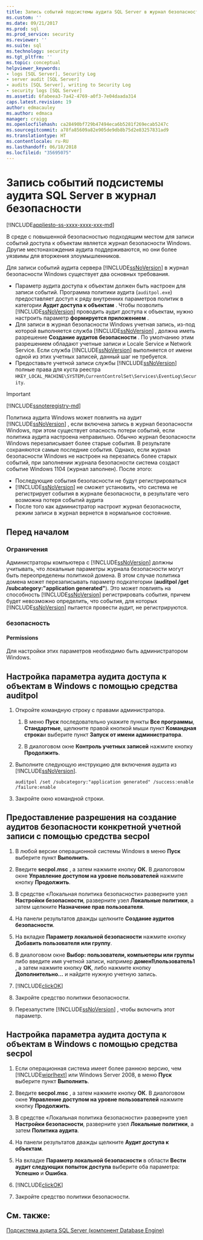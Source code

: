 ```yaml
---
title: Запись событий подсистемы аудита SQL Server в журнал безопасности | Документация Майкрософт
ms.custom: ''
ms.date: 09/21/2017
ms.prod: sql
ms.prod_service: security
ms.reviewer: ''
ms.suite: sql
ms.technology: security
ms.tgt_pltfrm: ''
ms.topic: conceptual
helpviewer_keywords:
- logs [SQL Server], Security Log
- server audit [SQL Server]
- audits [SQL Server], writing to Security Log
- security logs [SQL Server]
ms.assetid: 6fabeea3-7a42-4769-a0f3-7e04daada314
caps.latest.revision: 19
author: edmacauley
ms.author: edmaca
manager: craigg
ms.openlocfilehash: ca28490bf729b47494eca6b5281f269ecab5247c
ms.sourcegitcommit: a78fa85609a82e905de9db8b75d2e83257831ad9
ms.translationtype: HT
ms.contentlocale: ru-RU
ms.lasthandoff: 06/18/2018
ms.locfileid: "35695075"
---
```

# <a name="write-sql-server-audit-events-to-the-security-log"></a>Запись событий подсистемы аудита SQL Server в журнал безопасности  
[!INCLUDE[appliesto-ss-xxxx-xxxx-xxx-md](../../../includes/appliesto-ss-xxxx-xxxx-xxx-md.md)]

В среде с повышенной безопасностью подходящим местом для записи событий доступа к объектам является журнал безопасности Windows. Другие местонахождения аудита поддерживаются, но они более уязвимы для вторжения злоумышленников.  
  
 Для записи событий аудита сервера [!INCLUDE[ssNoVersion](../../../includes/ssnoversion-md.md)] в журнал безопасности Windows существует два основных требования.  
  
-   Параметр аудита доступа к объектам должен быть настроен для записи событий. Программа политики аудита (`auditpol.exe`) предоставляет доступ к ряду внутренних параметров политик в категории **Аудит доступа к объектам** . Чтобы позволить [!INCLUDE[ssNoVersion](../../../includes/ssnoversion-md.md)] проводить аудит доступа к объектам, нужно настроить параметр **формируется приложением** .  
-   Для записи в журнал безопасности Windows учетная запись, из-под которой выполняется служба [!INCLUDE[ssNoVersion](../../../includes/ssnoversion-md.md)] , должна иметь разрешение **Создание аудитов безопасности** . По умолчанию этим разрешением обладают учетные записи и Locale Service и Network Service. Если служба [!INCLUDE[ssNoVersion](../../../includes/ssnoversion-md.md)] выполняется от имени одной из этих учетных записей, данный шаг не требуется.  
-   Предоставьте учетной записи службы [!INCLUDE[ssNoVersion](../../../includes/ssnoversion-md.md)] полные права для куста реестра `HKEY_LOCAL_MACHINE\SYSTEM\CurrentControlSet\Services\EventLog\Security`.  

  > [!IMPORTANT]  
  > [!INCLUDE[ssnoteregistry-md](../../../includes/ssnoteregistry-md.md)]   
  
Политика аудита Windows может повлиять на аудит [!INCLUDE[ssNoVersion](../../../includes/ssnoversion-md.md)] , если включена запись в журнал безопасности Windows, при этом существует опасность потери событий, если политика аудита настроена неправильно. Обычно журнал безопасности Windows перезаписывает более старые события. В результате сохраняются самые последние события. Однако, если журнал безопасности Windows не настроен на перезапись более старых событий, при заполнении журнала безопасности система создаст событие Windows 1104 (журнал заполнен). После этого:  
-   Последующие события безопасности не будут регистрироваться  
-   [!INCLUDE[ssNoVersion](../../../includes/ssnoversion-md.md)] не сможет установить, что система не регистрирует события в журнале безопасности, в результате чего возможна потеря событий аудита  
-   После того как администратор настроит журнал безопасности, режим записи в журнал вернется в нормальное состояние.  
  
##  <a name="BeforeYouBegin"></a> Перед началом  
  
###  <a name="Restrictions"></a> Ограничения  
 Администраторы компьютера с [!INCLUDE[ssNoVersion](../../../includes/ssnoversion-md.md)] должны учитывать, что локальные параметры журнала безопасности могут быть переопределены политикой домена. В этом случае политика домена может перезаписывать параметр подкатегории (**auditpol /get /subcategory:"application generated"**). Это может повлиять на способность [!INCLUDE[ssNoVersion](../../../includes/ssnoversion-md.md)] регистрировать события, причем будет невозможно определить, что события, для которых [!INCLUDE[ssNoVersion](../../../includes/ssnoversion-md.md)] пытается провести аудит, не регистрируются.  
  
###  <a name="Security"></a> безопасность  
  
####  <a name="Permissions"></a> Permissions  
 Для настройки этих параметров необходимо быть администратором Windows.  
  
##  <a name="auditpolAccess"></a> Настройка параметра аудита доступа к объектам в Windows с помощью средства auditpol  
  
1.  Откройте командную строку с правами администратора.  
  
    1.  В меню **Пуск** последовательно укажите пункты **Все программы**, **Стандартные**, щелкните правой кнопкой мыши пункт **Командная строка**и выберите пункт **Запуск от имени администратора**.  
  
    2.  В диалоговом окне **Контроль учетных записей** нажмите кнопку **Продолжить**.  
  
2.  Выполните следующую инструкцию для включения аудита из [!INCLUDE[ssNoVersion](../../../includes/ssnoversion-md.md)].  
  
    ```  
    auditpol /set /subcategory:"application generated" /success:enable /failure:enable  
    ```  
  
3.  Закройте окно командной строки.  
  
##  <a name="secpolAccess"></a> Предоставление разрешения на создание аудитов безопасности конкретной учетной записи с помощью средства secpol  
  
1.  В любой версии операционной системы Windows в меню **Пуск** выберите пункт **Выполнить**.  
  
2.  Введите **secpol.msc** , а затем нажмите кнопку **ОК**. В диалоговом окне **Управление доступом на уровне пользователей** нажмите кнопку **Продолжить**.  
  
3.  В средстве «Локальная политика безопасности» разверните узел **Настройки безопасности**, разверните узел **Локальные политики**, а затем щелкните **Назначение прав пользователя**.  
  
4.  На панели результатов дважды щелкните **Создание аудитов безопасности**.  
  
5.  На вкладке **Параметр локальной безопасности** нажмите кнопку **Добавить пользователя или группу**.  
  
6.  В диалоговом окне **Выбор: пользователи, компьютеры или группы** либо введите имя учетной записи, например **домен1\пользователь1** , а затем нажмите кнопку **ОК**, либо нажмите кнопку **Дополнительно...** и найдите нужную учетную запись.  
  
7.  [!INCLUDE[clickOK](../../../includes/clickok-md.md)]  
  
8.  Закройте средство политики безопасности.  
  
9. Перезапустите [!INCLUDE[ssNoVersion](../../../includes/ssnoversion-md.md)] , чтобы включить этот параметр.  
  
##  <a name="secpolPermission"></a> Настройка параметра аудита доступа к объектам в Windows с помощью средства secpol  
  
1.  Если операционная система имеет более раннюю версию, чем [!INCLUDE[wiprlhext](../../../includes/wiprlhext-md.md)] или Windows Server 2008, в меню **Пуск** выберите пункт **Выполнить**.  
  
2.  Введите **secpol.msc** , а затем нажмите кнопку **ОК**. В диалоговом окне **Управление доступом на уровне пользователей** нажмите кнопку **Продолжить**.  
  
3.  В средстве «Локальная политика безопасности» разверните узел **Настройки безопасности**, разверните узел **Локальные политики**, а затем **Политика аудита**.  
  
4.  На панели результатов дважды щелкните **Аудит доступа к объектам**.  
  
5.  На вкладке **Параметр локальной безопасности** в области **Вести аудит следующих попыток доступа** выберите оба параметра: **Успешно** и **Ошибка**.  
  
6.  [!INCLUDE[clickOK](../../../includes/clickok-md.md)]  
  
7.  Закройте средство политики безопасности.  
  
## <a name="see-also"></a>См. также:  
 [Подсистема аудита SQL Server (компонент Database Engine)](../../../relational-databases/security/auditing/sql-server-audit-database-engine.md)  
  
  
